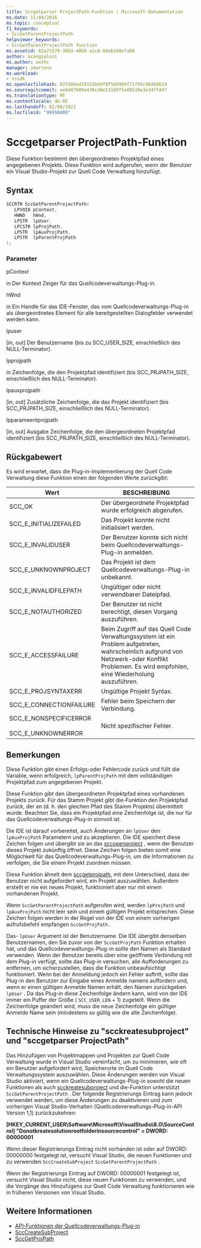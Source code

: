 ```yaml
---
title: Sccgetparser ProjectPath-Funktion | Microsoft-Dokumentation
ms.date: 11/04/2016
ms.topic: conceptual
f1_keywords:
- SccGetParentProjectPath
helpviewer_keywords:
- SccGetParentProjectPath function
ms.assetid: 62a71579-36b3-48b9-a1c8-04ab100efa08
author: acangialosi
ms.author: anthc
manager: jmartens
ms.workload:
- vssdk
ms.openlocfilehash: 825586ed29152bddf0f5dd909f71f96c96db8624
ms.sourcegitcommit: ae6d47b09a439cd0e13180f5e89510e3e347fd47
ms.translationtype: MT
ms.contentlocale: de-DE
ms.lasthandoff: 02/08/2021
ms.locfileid: "99958400"
---
```

# <a name="sccgetparentprojectpath-function"></a>Sccgetparser ProjectPath-Funktion
Diese Funktion bestimmt den übergeordneten Projektpfad eines angegebenen Projekts. Diese Funktion wird aufgerufen, wenn der Benutzer ein Visual Studio-Projekt zur Quell Code Verwaltung hinzufügt.

## <a name="syntax"></a>Syntax

```cpp
SCCRTN SccGetParentProjectPath(
   LPVOID pContext,
   HWND   hWnd,
   LPSTR  lpUser,
   LPCSTR lpProjPath,
   LPSTR  lpAuxProjPath,
   LPSTR  lpParentProjPath
);
```

### <a name="parameters"></a>Parameter
 pContext

in Der Kontext Zeiger für das Quellcodeverwaltungs-Plug-in.

 hWnd

in Ein Handle für das IDE-Fenster, das vom Quellcodeverwaltungs-Plug-in als übergeordnetes Element für alle bereitgestellten Dialogfelder verwendet werden kann.

 lpuser

[in, out] Der Benutzername (bis zu SCC_USER_SIZE, einschließlich des NULL-Terminator).

 lpprojpath

in Zeichenfolge, die den Projektpfad identifiziert (bis SCC_PRJPATH_SIZE, einschließlich des NULL-Terminator).

 lpauxprojpath

[in, out] Zusätzliche Zeichenfolge, die das Projekt identifiziert (bis SCC_PRJPATH_SIZE, einschließlich des NULL-Terminator).

 lpparameentprojpath

[in, out] Ausgabe Zeichenfolge, die den übergeordneten Projektpfad identifiziert (bis SCC_PRJPATH_SIZE, einschließlich des NULL-Terminator).

## <a name="return-value"></a>Rückgabewert
 Es wird erwartet, dass die Plug-in-Implementierung der Quell Code Verwaltung diese Funktion einen der folgenden Werte zurückgibt:

|Wert|BESCHREIBUNG|
|-----------|-----------------|
|SCC_OK|Der übergeordnete Projektpfad wurde erfolgreich abgerufen.|
|SCC_E_INITIALIZEFAILED|Das Projekt konnte nicht initialisiert werden.|
|SCC_E_INVALIDUSER|Der Benutzer konnte sich nicht beim Quellcodeverwaltungs-Plug-in anmelden.|
|SCC_E_UNKNOWNPROJECT|Das Projekt ist dem Quellcodeverwaltungs-Plug-in unbekannt.|
|SCC_E_INVALIDFILEPATH|Ungültiger oder nicht verwendbarer Dateipfad.|
|SCC_E_NOTAUTHORIZED|Der Benutzer ist nicht berechtigt, diesen Vorgang auszuführen.|
|SCC_E_ACCESSFAILURE|Beim Zugriff auf das Quell Code Verwaltungssystem ist ein Problem aufgetreten, wahrscheinlich aufgrund von Netzwerk-oder Konflikt Problemen. Es wird empfohlen, eine Wiederholung auszuführen.|
|SCC_E_PROJSYNTAXERR|Ungültige Projekt Syntax.|
|SCC_E_CONNECTIONFAILURE|Fehler beim Speichern der Verbindung.|
|SCC_E_NONSPECIFICERROR<br /><br /> SCC_E_UNKNOWNERROR|Nicht spezifischer Fehler.|

## <a name="remarks"></a>Bemerkungen
 Diese Funktion gibt einen Erfolgs-oder Fehlercode zurück und füllt die Variable, wenn erfolgreich, `lpParentProjPath` mit dem vollständigen Projektpfad zum angegebenen Projekt.

 Diese Funktion gibt den übergeordneten Projektpfad eines vorhandenen Projekts zurück. Für das Stamm Projekt gibt die-Funktion den Projektpfad zurück, der an (d. h. den gleichen Pfad des Stamm Projekts) übermittelt wurde. Beachten Sie, dass ein Projektpfad eine Zeichenfolge ist, die nur für das Quellcodeverwaltungs-Plug-in sinnvoll ist.

 Die IDE ist darauf vorbereitet, auch Änderungen an `lpUser` den `lpAuxProjPath` Parametern und zu akzeptieren. Die IDE speichert diese Zeichen folgen und übergibt sie an das [sccopenproject](../extensibility/sccopenproject-function.md) , wenn der Benutzer dieses Projekt zukünftig öffnet. Diese Zeichen folgen bieten somit eine Möglichkeit für das Quellcodeverwaltungs-Plug-in, um die Informationen zu verfolgen, die Sie einem Projekt zuordnen müssen.

 Diese Funktion ähnelt dem [sccgetprojpath](../extensibility/sccgetprojpath-function.md), mit dem Unterschied, dass der Benutzer nicht aufgefordert wird, ein Projekt auszuwählen. Außerdem erstellt er nie ein neues Projekt, funktioniert aber nur mit einem vorhandenen Projekt.

 Wenn `SccGetParentProjectPath` aufgerufen wird, werden `lpProjPath` und `lpAuxProjPath` nicht leer sein und einem gültigen Projekt entsprechen. Diese Zeichen folgen werden in der Regel von der IDE von einem vorherigen aufrufsbefehl empfangen `SccGetProjPath` .

 Das- `lpUser` Argument ist der Benutzername. Die IDE übergibt denselben Benutzernamen, den Sie zuvor von der `SccGetProjPath` Funktion erhalten hat, und das Quellcodeverwaltungs-Plug-in sollte den Namen als Standard verwenden. Wenn der Benutzer bereits über eine geöffnete Verbindung mit dem Plug-in verfügt, sollte das Plug-in versuchen, alle Aufforderungen zu entfernen, um sicherzustellen, dass die Funktion unbeaufsichtigt funktioniert. Wenn bei der Anmeldung jedoch ein Fehler auftritt, sollte das Plug-in den Benutzer zur Eingabe eines Anmelde namens auffordern und, wenn er einen gültigen Anmelde Namen erhält, den Namen zurückgeben `lpUser` . Da das Plug-in diese Zeichenfolge ändern kann, wird von der IDE immer ein Puffer der Größe ( `SCC_USER_LEN` + 1) zugeteilt. Wenn die Zeichenfolge geändert wird, muss die neue Zeichenfolge ein gültiger Anmelde Name sein (mindestens so gültig wie die alte Zeichenfolge).

## <a name="technical-notes-for-scccreatesubproject-and-sccgetparentprojectpath"></a>Technische Hinweise zu "scckreatesubproject" und "sccgetparser ProjectPath"
 Das Hinzufügen von Projektmappen und Projekten zur Quell Code Verwaltung wurde in Visual Studio vereinfacht, um zu minimieren, wie oft ein Benutzer aufgefordert wird, Speicherorte im Quell Code Verwaltungssystem auszuwählen. Diese Änderungen werden von Visual Studio aktiviert, wenn ein Quellcodeverwaltungs-Plug-in sowohl die neuen Funktionen als auch [scckreatesubproject](../extensibility/scccreatesubproject-function.md) und die-Funktion unterstützt `SccGetParentProjectPath` . Der folgende Registrierungs Eintrag kann jedoch verwendet werden, um diese Änderungen zu deaktivieren und zum vorherigen Visual Studio-Verhalten (Quellcodeverwaltungs-Plug-in-API Version 1,1) zurückzukehren:

 **[HKEY_CURRENT_USER\Software\Microsoft\VisualStudio\8.0\SourceControl] "Donotkreatesolutionrootfolderinsourcecontrol" = DWORD: 00000001**

 Wenn dieser Registrierungs Eintrag nicht vorhanden ist oder auf DWORD: 00000000 festgelegt ist, versucht Visual Studio, die neuen Funktionen und zu verwenden `SccCreateSubProject` `SccGetParentProjectPath` .

 Wenn der Registrierungs Eintrag auf DWORD: 00000001 festgelegt ist, versucht Visual Studio nicht, diese neuen Funktionen zu verwenden, und die Vorgänge des Hinzufügens zur Quell Code Verwaltung funktionieren wie in früheren Versionen von Visual Studio.

## <a name="see-also"></a>Weitere Informationen
- [API-Funktionen der Quellcodeverwaltungs-Plug-in](../extensibility/source-control-plug-in-api-functions.md)
- [SccCreateSubProject](../extensibility/scccreatesubproject-function.md)
- [SccGetProjPath](../extensibility/sccgetprojpath-function.md)
